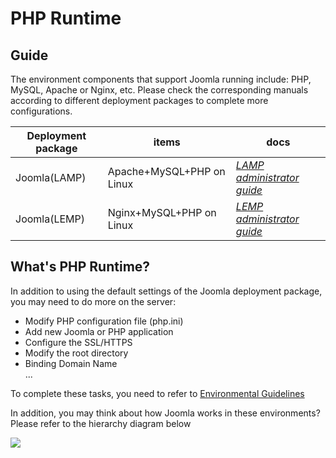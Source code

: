 # PHP Runtime

## Guide

The environment components that support Joomla running include: PHP, MySQL, Apache or Nginx, etc. Please check the corresponding manuals according to different deployment packages to complete more configurations.

| Deployment package | items| docs |
| --- | --- | --- |
| Joomla(LAMP) | Apache+MySQL+PHP on Linux | *[LAMP administrator guide](https://support.websoft9.com/docs/lamp)* |
| Joomla(LEMP)| Nginx+MySQL+PHP on Linux |*[LEMP administrator guide](https://support.websoft9.com/docs/lnmp)*|

## What's PHP Runtime?

In addition to using the default settings of the Joomla deployment package, you may need to do more on the server:

- Modify PHP configuration file (php.ini)
- Add new Joomla or PHP application
- Configure the SSL/HTTPS
- Modify the root directory
- Binding Domain Name  
...

To complete these tasks, you need to refer to [Environmental Guidelines](/admin-runtime.md#guide)

In addition, you may think about how Joomla works in these environments? Please refer to the hierarchy diagram below

![](https://libs.websoft9.com/Websoft9/DocsPicture/en/lamp/lamp-imagestacks-websoft9.png)